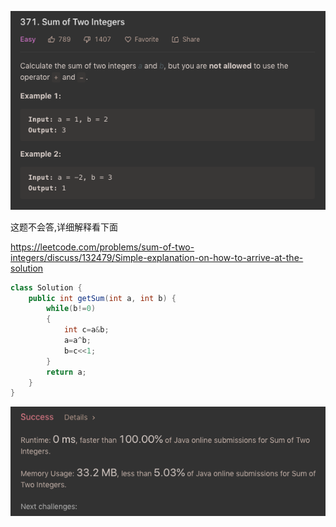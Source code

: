 ![GitHub Logo](/image/371.1.png)

这题不会答,详细解释看下面

<https://leetcode.com/problems/sum-of-two-integers/discuss/132479/Simple-explanation-on-how-to-arrive-at-the-solution>

```java
class Solution {
    public int getSum(int a, int b) {
        while(b!=0)
        {
            int c=a&b;
            a=a^b;
            b=c<<1;
        }
        return a;
    }
}
```

![GitHub Logo](/image/371.2.png)